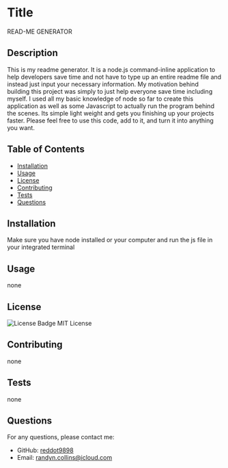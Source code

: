 

# Title
READ-ME GENERATOR

## Description
This is my readme generator. It is a node.js command-inline application to help developers save time and not have to type up an entire readme file and instead just input your necessary information. My motivation behind building this project was simply to just help everyone save time including myself. I used all my basic knowledge of node so far to create this application as well as some Javascript to actually run the program behind the scenes. Its simple light weight and gets you finishing up your projects faster. Please feel free to use this code, add to it, and turn it into anything you want.

## Table of Contents
- [Installation](#installation)
- [Usage](#usage)
- [License](#license)
- [Contributing](#contributing)
- [Tests](#tests)
- [Questions](#questions)

## Installation
Make sure you have node installed or your computer and run the js file in your integrated terminal

## Usage
none

## License
![License Badge](https://img.shields.io/badge/license-MIT-blue.svg)
MIT License

## Contributing
none

## Tests
none

## Questions
For any questions, please contact me:
- GitHub: [reddot9898](https://github.com/reddot9898)
- Email: randyn.collins@icloud.com
